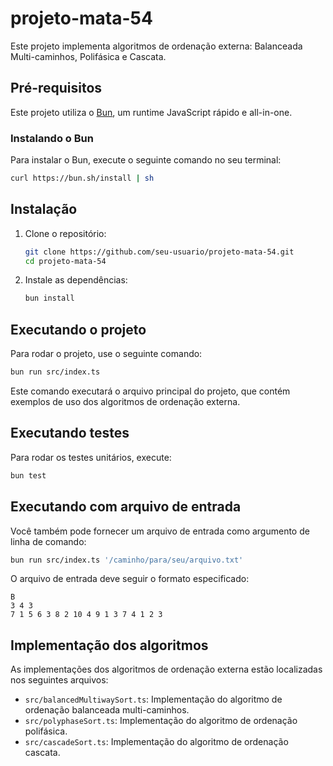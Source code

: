 # projeto-mata-54

Este projeto implementa algoritmos de ordenação externa: Balanceada Multi-caminhos, Polifásica e Cascata.

## Pré-requisitos

Este projeto utiliza o [Bun](https://bun.sh), um runtime JavaScript rápido e all-in-one.

### Instalando o Bun

Para instalar o Bun, execute o seguinte comando no seu terminal:

```bash
curl https://bun.sh/install | sh
```

## Instalação

1. Clone o repositório:
   ```bash
   git clone https://github.com/seu-usuario/projeto-mata-54.git
   cd projeto-mata-54
   ```

2. Instale as dependências:
   ```bash
   bun install
   ```

## Executando o projeto

Para rodar o projeto, use o seguinte comando:

```bash
bun run src/index.ts
```

Este comando executará o arquivo principal do projeto, que contém exemplos de uso dos algoritmos de ordenação externa.

## Executando testes

Para rodar os testes unitários, execute:

```bash
bun test
```

## Executando com arquivo de entrada

Você também pode fornecer um arquivo de entrada como argumento de linha de comando:

```bash
bun run src/index.ts '/caminho/para/seu/arquivo.txt'
```

O arquivo de entrada deve seguir o formato especificado:

```
B
3 4 3
7 1 5 6 3 8 2 10 4 9 1 3 7 4 1 2 3
```

## Implementação dos algoritmos

As implementações dos algoritmos de ordenação externa estão localizadas nos seguintes arquivos:

* `src/balancedMultiwaySort.ts`: Implementação do algoritmo de ordenação balanceada multi-caminhos.
* `src/polyphaseSort.ts`: Implementação do algoritmo de ordenação polifásica.
* `src/cascadeSort.ts`: Implementação do algoritmo de ordenação cascata.